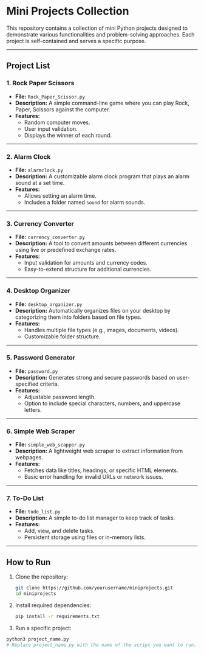 # Mini Projects Collection

This repository contains a collection of mini Python projects designed to demonstrate various functionalities and problem-solving approaches. Each project is self-contained and serves a specific purpose.

---

## Project List

### 1. **Rock Paper Scissors**

- **File:** `Rock_Paper_Scissor.py`
- **Description:** A simple command-line game where you can play Rock, Paper, Scissors against the computer.
- **Features:**
  - Random computer moves.
  - User input validation.
  - Displays the winner of each round.

---

### 2. **Alarm Clock**

- **File:** `alarmclock.py`
- **Description:** A customizable alarm clock program that plays an alarm sound at a set time.
- **Features:**
  - Allows setting an alarm time.
  - Includes a folder named `sound` for alarm sounds.

---

### 3. **Currency Converter**

- **File:** `currency_converter.py`
- **Description:** A tool to convert amounts between different currencies using live or predefined exchange rates.
- **Features:**
  - Input validation for amounts and currency codes.
  - Easy-to-extend structure for additional currencies.

---

### 4. **Desktop Organizer**

- **File:** `desktop_organizer.py`
- **Description:** Automatically organizes files on your desktop by categorizing them into folders based on file types.
- **Features:**
  - Handles multiple file types (e.g., images, documents, videos).
  - Customizable folder structure.

---

### 5. **Password Generator**

- **File:** `password.py`
- **Description:** Generates strong and secure passwords based on user-specified criteria.
- **Features:**
  - Adjustable password length.
  - Option to include special characters, numbers, and uppercase letters.

---

### 6. **Simple Web Scraper**

- **File:** `simple_web_scapper.py`
- **Description:** A lightweight web scraper to extract information from webpages.
- **Features:**
  - Fetches data like titles, headings, or specific HTML elements.
  - Basic error handling for invalid URLs or network issues.

---

### 7. **To-Do List**

- **File:** `todo_list.py`
- **Description:** A simple to-do list manager to keep track of tasks.
- **Features:**
  - Add, view, and delete tasks.
  - Persistent storage using files or in-memory lists.

---

## How to Run

1. Clone the repository:

   ```bash
   git clone https://github.com/yourusername/miniprojects.git
   cd miniprojects
   ```

2. Install required dependencies:

    ```bash
    pip install -r requirements.txt
    ```

3. Run a specific project:

```bash
python3 project_name.py
# Replace project_name.py with the name of the script you want to run.
```

